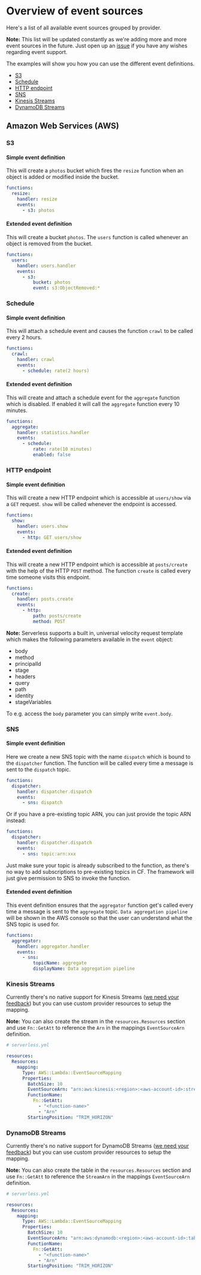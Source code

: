 # Overview of event sources

Here's a list of all available event sources grouped by provider.

**Note:** This list will be updated constantly as we're adding more and more event sources in the future.
Just open up an [issue](https://github.com/serverless/serverless/issues) if you have any wishes regarding event support.

The examples will show you how you can use the different event definitions.

- [S3](#s3)
- [Schedule](#schedule)
- [HTTP endpoint](#http-endpoint)
- [SNS](#sns)
- [Kinesis Streams](#kinesis-streams)
- [DynamoDB Streams](#dynamodb-streams)

## Amazon Web Services (AWS)

### S3

#### Simple event definition

This will create a `photos` bucket which fires the `resize` function when an object is added or modified inside the bucket.

```yml
functions:
  resize:
    handler: resize
    events:
      - s3: photos
```

#### Extended event definition

This will create a bucket `photos`. The `users` function is called whenever an object is removed from the bucket.

```yml
functions:
  users:
    handler: users.handler
    events:
      - s3:
          bucket: photos
          event: s3:ObjectRemoved:*
```

### Schedule

#### Simple event definition

This will attach a schedule event and causes the function `crawl` to be called every 2 hours.

```yml
functions:
  crawl:
    handler: crawl
    events:
      - schedule: rate(2 hours)
```

#### Extended event definition

This will create and attach a schedule event for the `aggregate` function which is disabled. If enabled it will call
the `aggregate` function every 10 minutes.

```yml
functions:
  aggregate:
    handler: statistics.handler
    events:
      - schedule:
          rate: rate(10 minutes)
          enabled: false
```

### HTTP endpoint

#### Simple event definition

This will create a new HTTP endpoint which is accessible at `users/show` via a `GET` request. `show` will be called
whenever the endpoint is accessed.

```yml
functions:
  show:
    handler: users.show
    events:
      - http: GET users/show
```

#### Extended event definition

This will create a new HTTP endpoint which is accessible at `posts/create` with the help of the HTTP `POST` method.
The function `create` is called every time someone visits this endpoint.

```yml
functions:
  create:
    handler: posts.create
    events:
      - http:
          path: posts/create
          method: POST
```

**Note:** Serverless supports a built in, universal velocity request template which makes the following parameters available
in the `event` object:

- body
- method
- principalId
- stage
- headers
- query
- path
- identity
- stageVariables

To e.g. access the `body` parameter you can simply write `event.body`.

### SNS

#### Simple event definition

Here we create a new SNS topic with the name `dispatch` which is bound to the `dispatcher` function. The function will be
called every time a message is sent to the `dispatch` topic.

```yml
functions:
  dispatcher:
    handler: dispatcher.dispatch
    events:
      - sns: dispatch
```
Or if you have a pre-existing topic ARN, you can just provide the topic ARN instead:

```yml
functions:
  dispatcher:
    handler: dispatcher.dispatch
    events:
      - sns: topic:arn:xxx
```

Just make sure your topic is already subscribed to the function, as there's no way to add subscriptions to pre-existing topics in CF. The framework will just give permission to SNS to invoke the function.

#### Extended event definition

This event definition ensures that the `aggregator` function get's called every time a message is sent to the
`aggregate` topic. `Data aggregation pipeline` will be shown in the AWS console so that the user can understand what the
SNS topic is used for.

```yml
functions:
  aggregator:
    handler: aggregator.handler
    events:
      - sns:
          topicName: aggregate
          displayName: Data aggregation pipeline
```

### Kinesis Streams

Currently there's no native support for Kinesis Streams ([we need your feedback](https://github.com/serverless/serverless/issues/1608))
but you can use custom provider resources to setup the mapping.

**Note:** You can also create the stream in the `resources.Resources` section and use `Fn::GetAtt` to reference the `Arn`
in the mappings `EventSourceArn` definition.

```yml
# serverless.yml

resources:
  Resources:
    mapping:
      Type: AWS::Lambda::EventSourceMapping
      Properties:
        BatchSize: 10
        EventSourceArn: "arn:aws:kinesis:<region>:<aws-account-id>:stream/<stream-name>"
        FunctionName:
          Fn::GetAtt:
            - "<function-name>"
            - "Arn"
        StartingPosition: "TRIM_HORIZON"
```

### DynamoDB Streams

Currently there's no native support for DynamoDB Streams ([we need your feedback](https://github.com/serverless/serverless/issues/1441))
but you can use custom provider resources to setup the mapping.

**Note:** You can also create the table in the `resources.Resources` section and use `Fn::GetAtt` to reference the `StreamArn`
in the mappings `EventSourceArn` definition.

```yml
# serverless.yml

resources:
  Resources:
    mapping:
      Type: AWS::Lambda::EventSourceMapping
      Properties:
        BatchSize: 10
        EventSourceArn: "arn:aws:dynamodb:<region>:<aws-account-id>:table/<table-name>/stream/<stream-name>"
        FunctionName:
          Fn::GetAtt:
            - "<function-name>"
            - "Arn"
        StartingPosition: "TRIM_HORIZON"
```
